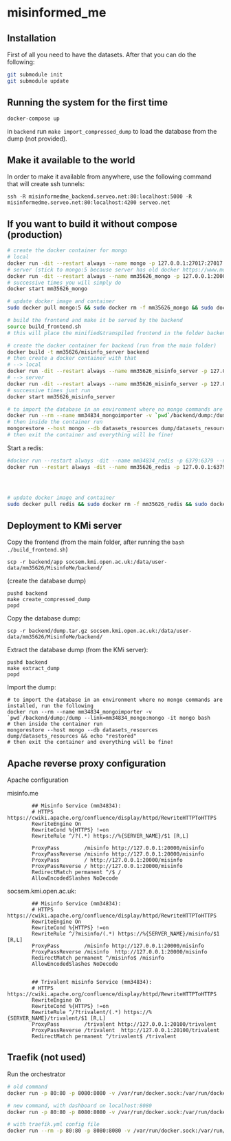 # misinformed_me

## Installation

First of all you need to have the datasets. After that you can do the following:

```bash
git submodule init
git submodule update
```

## Running the system for the first time

`docker-compose up`

in `backend` run `make import_compressed_dump` to load the database from the dump (not provided).

## Make it available to the world

In order to make it available from anywhere, use the following command that will create ssh tunnels:

`ssh -R misinformedme_backend.serveo.net:80:localhost:5000 -R misinformedme.serveo.net:80:localhost:4200 serveo.net`

## If you want to build it without compose (production)

```bash
# create the docker container for mongo
# local
docker run -dit --restart always --name mongo -p 127.0.0.1:27017:27017 -v mm34834_mongo_volume:/data/db mongo
# server (stick to mongo:5 because server has old docker https://www.mongodb.com/community/forums/t/6-0-4-startup-error-on-docker/213908/2)
docker run -dit --restart always --name mm35626_mongo -p 127.0.0.1:20001:27017 -v mm34834_mongo_volume:/data/db mongo:5
# successive times you will simply do
docker start mm35626_mongo

# update docker image and container
sudo docker pull mongo:5 && sudo docker rm -f mm35626_mongo && sudo docker run -dit --restart always --name mm35626_mongo -p 127.0.0.1:20001:27017 -v mm34834_mongo_volume_new:/data/db mongo:5

# build the frontend and make it be served by the backend
source build_frontend.sh
# this will place the minified&transpiled frontend in the folder backend/app

# create the docker container for backend (run from the main folder)
docker build -t mm35626/misinfo_server backend
# then create a docker container with that
# --> local
docker run -dit --restart always --name mm35626_misinfo_server -p 127.0.0.1:5000:5000 -e MONGO_HOST=mongo:27017 -e CREDIBILITY_ENDPOINT=http://credibility:8000 -e TWITTER_CONNECTOR="http://twitter_connector:8000/" -e REDIS_HOST="redis" -e GATEWAY_MODULE_ENDPOINT="https://localhost:1234/test" -e DATA_ENDPOINT="http://claimreview_scraper:8000" -v `pwd`/backend:/app --link=mm34834_claimreview_scraper_light:claimreview_scraper --link=mm35626_mongo:mongo --link=mm34834_credibility:credibility --link=mm34834_twitter_connector:twitter_connector --link=mm34834_redis:redis mm35626/misinfo_server
# --> server
docker run -dit --restart always --name mm35626_misinfo_server -p 127.0.0.1:20000:5000 -e MONGO_HOST=mongo:27017 -e CREDIBILITY_ENDPOINT=http://credibility:8000 -e TWITTER_CONNECTOR="http://twitter_connector:8000/" -e REDIS_HOST="redis" -e GATEWAY_MODULE_ENDPOINT="https://localhost:1234/test" -e DATA_ENDPOINT="http://claimreview_scraper:8000" -v `pwd`/backend:/app --link=mm35626_claimreview_scraper_light:claimreview_scraper --link=mm35626_mongo:mongo --link=mm35626_credibility:credibility --link=mm35626_twitter_connector:twitter_connector --link=mm35626_redis:redis mm35626/misinfo_server
# successive times just run
docker start mm35626_misinfo_server

# to import the database in an environment where no mongo commands are installed, run the following
docker run --rm --name mm34834_mongoimporter -v `pwd`/backend/dump:/dump --link=mm34834_mongo:mongo -it mongo bash
# then inside the container run
mongorestore --host mongo --db datasets_resources dump/datasets_resources && echo "restored"
# then exit the container and everything will be fine!
```

Start a redis:

```bash
#docker run --restart always -dit --name mm34834_redis -p 6379:6379 --network=twitter_app_default redis ### for local
docker run --restart always -dit --name mm35626_redis -p 127.0.0.1:6379:6379 redis




# update docker image and container
sudo docker pull redis && sudo docker rm -f mm35626_redis && sudo docker run --restart always -dit --name mm35626_redis -p 127.0.0.1:6379:6379 redis
```



## Deployment to KMi server

Copy the frontend (from the main folder, after running the `bash ./build_frontend.sh`)
```
scp -r backend/app socsem.kmi.open.ac.uk:/data/user-data/mm35626/MisinfoMe/backend/
```

(create the database dump)
```
pushd backend
make create_compressed_dump
popd
```

Copy the database dump:
```
scp -r backend/dump.tar.gz socsem.kmi.open.ac.uk:/data/user-data/mm35626/MisinfoMe/backend/
```

Extract the database dump (from the KMi server):
```
pushd backend
make extract_dump
popd
```

Import the dump:
```
# to import the database in an environment where no mongo commands are installed, run the following
docker run --rm --name mm34834_mongoimporter -v `pwd`/backend/dump:/dump --link=mm34834_mongo:mongo -it mongo bash
# then inside the container run
mongorestore --host mongo --db datasets_resources dump/datasets_resources && echo "restored"
# then exit the container and everything will be fine!
```

## Apache reverse proxy configuration

Apache configuration

misinfo.me

```
        ## Misinfo Service (mm34834):
        # HTTPS https://cwiki.apache.org/confluence/display/httpd/RewriteHTTPToHTTPS
        RewriteEngine On
        RewriteCond %{HTTPS} !=on
        RewriteRule ^/?(.*) https://%{SERVER_NAME}/$1 [R,L]

        ProxyPass        /misinfo http://127.0.0.1:20000/misinfo
        ProxyPassReverse /misinfo http://127.0.0.1:20000/misinfo
        ProxyPass        / http://127.0.0.1:20000/misinfo
        ProxyPassReverse / http://127.0.0.1:20000/misinfo
        RedirectMatch permanent ^/$ /
        AllowEncodedSlashes NoDecode
```

socsem.kmi.open.ac.uk:

```
        ## Misinfo Service (mm34834):
        # HTTPS https://cwiki.apache.org/confluence/display/httpd/RewriteHTTPToHTTPS
        RewriteEngine On
        RewriteCond %{HTTPS} !=on
        RewriteRule ^/?misinfo/(.*) https://%{SERVER_NAME}/misinfo/$1 [R,L]
        ProxyPass        /misinfo http://127.0.0.1:20000/misinfo
        ProxyPassReverse /misinfo  http://127.0.0.1:20000/misinfo
        RedirectMatch permanent ^/misinfo$ /misinfo
        AllowEncodedSlashes NoDecode


        ## Trivalent misinfo Service (mm34834):
        # HTTPS https://cwiki.apache.org/confluence/display/httpd/RewriteHTTPToHTTPS
        RewriteEngine On
        RewriteCond %{HTTPS} !=on
        RewriteRule ^/?trivalent/(.*) https://%{SERVER_NAME}/trivalent/$1 [R,L]
        ProxyPass        /trivalent http://127.0.0.1:20100/trivalent
        ProxyPassReverse /trivalent  http://127.0.0.1:20100/trivalent
        RedirectMatch permanent ^/trivalent$ /trivalent
```




## Traefik (not used)

Run the orchestrator

```bash
# old command
docker run -p 80:80 -p 8080:8080 -v /var/run/docker.sock:/var/run/docker.sock traefik --api --docker

# new command, with dashboard on localhost:8080
docker run -p 80:80 -p 8080:8080 -v /var/run/docker.sock:/var/run/docker.sock traefik --api.insecure=true

# with traefik.yml config file
docker run --rm -p 80:80 -p 8080:8080 -v /var/run/docker.sock:/var/run/docker.sock -v $PWD/traefik.yml:/etc/traefik/traefik.yml traefik
```